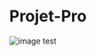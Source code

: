 # Projet-Pro
![image](https://github.com/ismahane92/Projet-Pro/assets/134289075/767a5bbd-4d35-47eb-85c1-1635e92da8bd)
test
